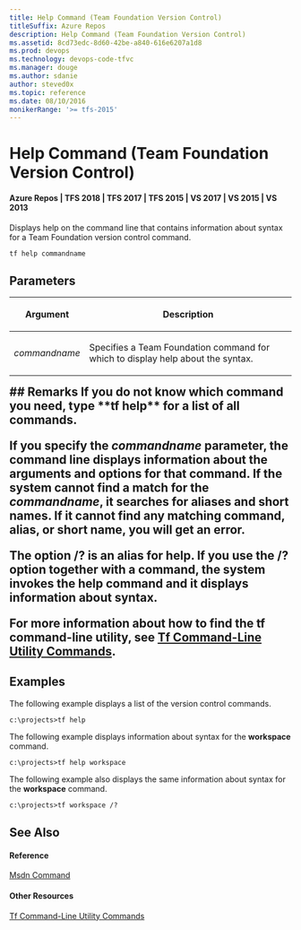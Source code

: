 ```yaml
---
title: Help Command (Team Foundation Version Control)
titleSuffix: Azure Repos
description: Help Command (Team Foundation Version Control)
ms.assetid: 8cd73edc-8d60-42be-a840-616e6207a1d8
ms.prod: devops
ms.technology: devops-code-tfvc
ms.manager: douge
ms.author: sdanie
author: steved0x
ms.topic: reference
ms.date: 08/10/2016
monikerRange: '>= tfs-2015'
---
```



# Help Command (Team Foundation Version Control)

#### Azure Repos | TFS 2018 | TFS 2017 | TFS 2015 | VS 2017 | VS 2015 | VS 2013

Displays help on the command line that contains information about syntax for a Team Foundation version control command.

    tf help commandname
## Parameters<table>
<thead>
<tr>
<th><p><strong>Argument</strong></p></th>
<th><p><strong>Description</strong></p></th>
</tr>
</thead>
<tbody>
<tr>
<td><p><em>commandname</em></p></td>
<td><p>Specifies a Team Foundation command for which to display help about the syntax.</p></td>
</tr>
</tbody>
</table>
## Remarks
If you do not know which command you need, type **tf help** for a list of all commands.

If you specify the *commandname* parameter, the command line displays information about the arguments and options for that command. If the system cannot find a match for the *commandname*, it searches for aliases and short names. If it cannot find any matching command, alias, or short name, you will get an error.

The option **/?** is an alias for **help**. If you use the **/?** option together with a command, the system invokes the **help** command and it displays information about syntax.

For more information about how to find the **tf** command-line utility, see [Tf Command-Line Utility Commands](https://msdn.microsoft.com/library/z51z7zy0).
## Examples
The following example displays a list of the version control commands.

    c:\projects>tf help

The following example displays information about syntax for the **workspace** command.

    c:\projects>tf help workspace

The following example also displays the same information about syntax for the **workspace** command.

    c:\projects>tf workspace /?

## See Also

#### Reference

[Msdn Command](msdn-command.md)

#### Other Resources

[Tf Command-Line Utility Commands](https://msdn.microsoft.com/library/z51z7zy0)
